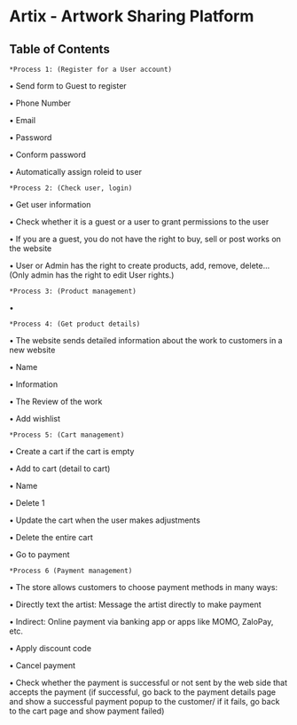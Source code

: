 
# Artix - Artwork Sharing Platform
## Table of Contents

    *Process 1: (Register for a User account)

• Send form to Guest to register

• Phone Number

• Email

• Password

• Conform password

• Automatically assign roleid to user

    *Process 2: (Check user, login)

• Get user information

• Check whether it is a guest or a user to grant permissions to the user

• If you are a guest, you do not have the right to buy, sell or post works on the website

• User or Admin has the right to create products, add, remove, delete... (Only admin has the right to edit User rights.)

    *Process 3: (Product management)
• 
    

    *Process 4: (Get product details)

• The website sends detailed information about the work to customers in a new website

• Name

• Information

• The Review of the work

• Add wishlist

    *Process 5: (Cart management)

• Create a cart if the cart is empty

• Add to cart (detail to cart)

• Name

• Delete 1

• Update the cart when the user makes adjustments

• Delete the entire cart

• Go to payment

    *Process 6 (Payment management)

• The store allows customers to choose payment methods in many ways:

• Directly text the artist: Message the artist directly to make payment

• Indirect: Online payment via banking app or apps like MOMO, ZaloPay, etc.

• Apply discount code

• Cancel payment

• Check whether the payment is successful or not sent by the web side that accepts the payment (if successful, go back to the payment details page and show a successful payment popup to the customer/ if it fails, go back to the cart page and show payment failed)
